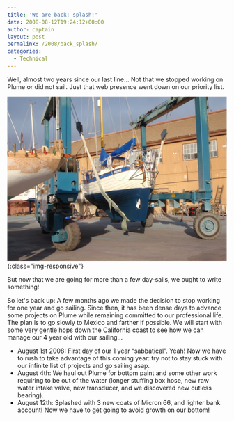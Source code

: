 ```yaml
---
title: 'We are back: splash!'
date: 2008-08-12T19:24:12+00:00
author: captain
layout: post
permalink: /2008/back_splash/
categories:
  - Technical
---
```

Well, almost two years since our last line&#8230; Not that we stopped working on
Plume or did not sail. Just that web presence went down on our priority list.

![Plume ready to be splashed](/assets/media/imgs/2008/08/2008-08_travellift.jpg){:class="img-responsive"}

But now that we are going for more than a few day-sails, we ought to write
something!

So let's back up: A few months ago we made the decision to stop working
for one year and go sailing. Since then, it has been dense days to advance some
projects on Plume while remaining committed to our professional life. The plan
is to go slowly to Mexico and farther if possible. We will start with some very
gentle hops down the California coast to see how we can manage our 4 year old
with our sailing&#8230;

  * August 1st 2008: First day of our 1 year &#8220;sabbatical&#8221;. Yeah! Now
    we have to rush to take advantage of this coming year: try not to stay stuck
    with our infinite list of projects and go sailing asap.
  * August 4th: We haul out Plume for bottom paint and some other work requiring
    to be out of the water (longer stuffing box hose, new raw water intake
    valve, new transducer, and we discovered new cutless bearing).
  * August 12th: Splashed with 3 new coats of Micron 66, and lighter bank
    account! Now we have to get going to avoid growth on our bottom!
